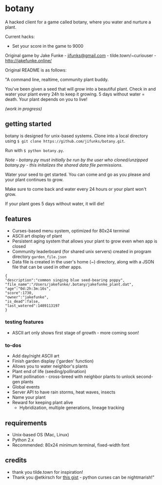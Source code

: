 # botany

A hacked client for a game called botany, where you water and nurture a plant.

Current hacks:
 - Set your score in the game to 9000

Original game by Jake Funke - jifunks@gmail.com - tilde.town/~curiouser - http://jakefunke.online/

Original README is as follows:

"A command line, realtime, community plant buddy.

You've been given a seed that will grow into a beautiful plant.
Check in and water your plant every 24h to keep it growing. 5 days without water = death. Your plant depends on you to live!

*(work in progress)*

## getting started
botany is designed for unix-based systems. Clone into a local directory using `$ git clone https://github.com/jifunks/botany.git`.

Run with `$ python botany.py`.

*Note - botany.py must initially be run by the user who cloned/unzipped
botany.py - this initalizes the shared data file permissions.*

Water your seed to get started. You can come and go as you please and your plant continues to grow.

Make sure to come back and water every 24 hours or your plant won't grow.

If your plant goes 5 days without water, it will die!


## features
* Curses-based menu system, optimized for 80x24 terminal
* ASCII art display of plant
* Persistent aging system that allows your plant to grow even when app is closed
* Community leaderboard (for shared unix servers) created in program directory `garden_file.json`
* Data file is created in the user's home (~) directory, along with a JSON file that can be used in other apps.

```
{
"description":"common singing blue seed-bearing poppy",
"file_name":"/Users/jakefunke/.botany/jakefunke_plant.dat",
"age":"0d:2h:3m:16s",
"score":1730,
"owner":"jakefunke",
"is_dead":false,
"last_watered":1489113197
}
```

### testing features
* ASCII art only shows first stage of growth - more coming soon!

### to-dos
* Add day/night ASCII art
* Finish garden display ('garden' function)
 * Allows you to water neighbor's plants
* Plant end of life (seeding/pollination)
 * Plant pollination - cross-breed with neighbor plants to unlock second-gen plants
* Global events
 * Server API to have rain storms, heat waves, insects
* Name your plant
* Reward for keeping plant alive
  * Hybridization, multiple generations, lineage tracking

## requirements
* Unix-based OS (Mac, Linux)
* Python 2.x
* Recommended: 80x24 minimum terminal, fixed-width font

## credits
* thank you tilde.town for inspiration!
* Thank you @etkirsch for [this gist](https://gist.github.com/etkirsch/53505478f53aeeac24a5) - python curses can be nightmarish!"
